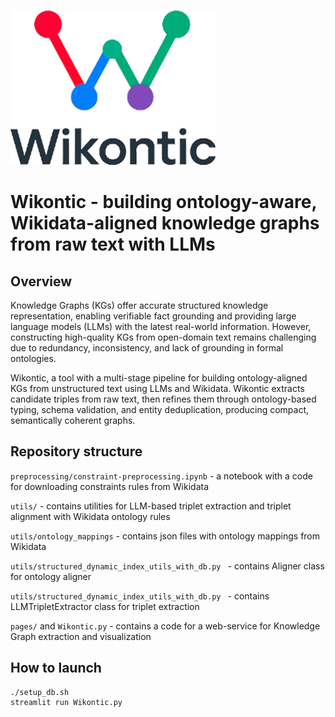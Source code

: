 ![Wikontic logo](/media/wikontic.png)

# Wikontic - building ontology-aware, Wikidata-aligned knowledge graphs from raw text with LLMs

## Overview 

Knowledge Graphs (KGs) offer accurate structured knowledge representation, enabling verifiable fact grounding and providing large language models (LLMs) with the latest real-world information. However, constructing high-quality KGs from open-domain text remains challenging due to redundancy, inconsistency, and lack of grounding in formal ontologies.

Wikontic, a tool with a multi-stage pipeline for building ontology-aligned KGs from unstructured text using LLMs and Wikidata. Wikontic extracts candidate triples from raw text, then refines them through ontology-based typing, schema validation, and entity deduplication, producing compact, semantically coherent graphs. 

## Repository structure

```preprocessing/constraint-preprocessing.ipynb``` - a notebook with a code for downloading constraints rules from Wikidata

```utils/``` - contains utilities for LLM-based triplet extraction and triplet alignment with Wikidata ontology rules

```utils/ontology_mappings``` - contains json files with ontology mappings from Wikidata

```utils/structured_dynamic_index_utils_with_db.py ``` - contains Aligner class for ontology aligner

```utils/structured_dynamic_index_utils_with_db.py ``` - contains LLMTripletExtractor class for triplet extraction 

```pages/``` and ```Wikontic.py``` - contains a code for a web-service for Knowledge Graph extraction and visualization


## How to launch

```
./setup_db.sh
streamlit run Wikontic.py 
```
